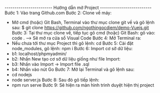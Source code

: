 ﻿------------------------ Hướng dẫn mở Project --------------------------
Bước 1: Vào trang Github.com
Bước 2: Clone về máy: 
+ Mở cmd (hoặc) Git Bash, Terminal vào thư mục clone git về và gõ lệnh sau:
$ git clone <https://github.com/ngothingocdiem/demo-Vuejs.git>
Bước 3: Tại thư mục clone về, tiếp tục gõ cmd (hoặc) Git Bash:
gõ vào: code . 
--> Sẽ mở ra cửa sổ Visual Code
Bước 4: Mở Terminal ra: 
+ Nếu chưa tới thư mục Project thì gõ lệnh: cd <test3>
Bước 5: Cài đặt node_modules, gõ lệnh: npm i
Bước 6: Import cơ sỡ dữ liệu:
+ b1: localhost/phpmyadmin/
+ b2: Nhấn New tạo cơ sỡ dữ liệu giống như file Import:
+ b3: Nhấn vào Import -> Import file .sql 
+ b4: Nhấn vào nút Go
Bước 7: Mở lại Terminal và gõ lệnh sau:
+ cd nodejs
+ node server.js
Bước 8: Sau đó gõ tiếp lệnh:
+ npm run serve
Bước 9: Sẽ hiện ra màn hình trình duyệt hiện thị project

